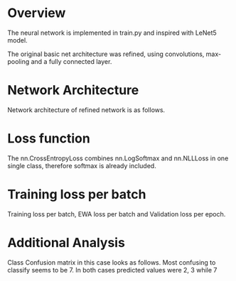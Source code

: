 # Overview

The neural network is implemented in train.py and inspired with LeNet5 model.

The original basic net architecture was refined, using convolutions, max-pooling and a fully connected layer.

# Network Architecture

Network architecture of refined network
is as follows.

# Loss function

The nn.CrossEntropyLoss combines nn.LogSoftmax and nn.NLLLoss in one single class, therefore softmax is already included.

# Training loss per batch

Training loss per batch, EWA loss per batch and Validation loss per epoch.

# Additional Analysis

Class Confusion matrix in this case looks as follows. Most confusing to classify seems to be 7. In both cases predicted values were 2, 3 while 7
